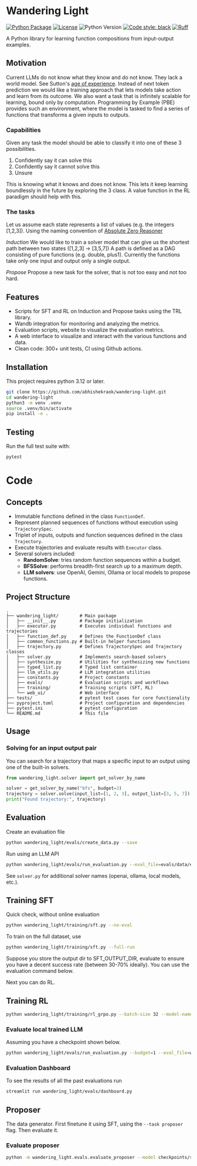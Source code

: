# Wandering Light

[![Python Package](https://github.com/abhishekraok/wandering-light/actions/workflows/python-package.yml/badge.svg)](https://github.com/abhishekraok/wandering-light/actions/workflows/python-package.yml)
[![License](https://img.shields.io/badge/License-Apache_2.0-blue.svg)](https://opensource.org/licenses/Apache-2.0)
![Python Version](https://img.shields.io/badge/python-3.12+-blue.svg)
[![Code style: black](https://img.shields.io/badge/code%20style-black-000000.svg)](https://github.com/psf/black)
[![Ruff](https://img.shields.io/endpoint?url=https://raw.githubusercontent.com/astral-sh/ruff/main/assets/badge/v2.json)](https://github.com/astral-sh/ruff)

A Python library for learning function compositions from input-output examples.

## Motivation
Current LLMs do not know what they know and do not know. They lack a world model. See Sutton's [age of experience](https://storage.googleapis.com/deepmind-media/Era-of-Experience%20/The%20Era%20of%20Experience%20Paper.pdf). 
Instead of next token prediction we would like a training approach that lets models take action and learn from its outcome. 
We also want a task that is infinitely scalable for learning, bound only by computation.
Programming by Example (PBE) provides such an environment, where the model is tasked to find a series of functions that transforms a given inputs to outputs. 

### Capabilities 
Given any task the model should be able to classify it into one of these 3 possibilities. 

  1. Confidently say it can solve this
  2. Confidently say it cannot solve this
  3. Unsure

This is knowing what it knows and does not know. 
This lets it keep learning boundlessly in the future by exploring the 3 class. 
A value function in the RL paradigm should help with this.

### The tasks 
Let us assume each state represents a list of values (e.g. the integers [1,2,3]).
Using the naming convention of [Absolute Zero Reasoner](https://github.com/LeapLabTHU/Absolute-Zero-Reasoner)

*Induction*
We would like to train a solver model that can give us the shortest path between two states ([1,2,3] -> [3,5,7]) 
A path is defined as a DAG consisting of pure functions (e.g. double, plus1). 
Currently the functions take only one input and output only a single output.

*Propose*
Propose a new task for the solver, that is not too easy and not too hard. 


## Features

 - Scripts for SFT and RL on Induction and Propose tasks using the TRL library.
 - Wandb integration for monitoring and analyzing the metrics.
 - Evaluation scripts, website to visualize the evaluation metrics.
 - A web interface to visualize and interact with the various functions and data.
 - Clean code: 300+ unit tests, CI using Github actions.


## Installation
This project requires python 3.12 or later.
```bash
git clone https://github.com/abhishekraok/wandering-light.git
cd wandering-light
python3 -m venv .venv
source .venv/bin/activate
pip install -e .
```

## Testing

Run the full test suite with:

```bash
pytest
```
# Code

## Concepts 

- Immutable functions defined in the class `FunctionDef`.
- Represent planned sequences of functions without execution using `TrajectorySpec`.
- Triplet of inputs, outputs and function sequences defined in the class `Trajectory`.
- Execute trajectories and evaluate results with `Executor` class.
- Several solvers included:
  - **RandomSolve**: tries random function sequences within a budget.
  - **BFSSolve**: performs breadth-first search up to a maximum depth.
  - **LLM solvers**: use OpenAI, Gemini, Ollama or local models to propose functions.

## Project Structure

```
.
├── wandering_light/        # Main package
│   ├── __init__.py         # Package initialization
│   ├── executor.py         # Executes individual functions and trajectories
│   ├── function_def.py     # Defines the FunctionDef class
│   ├── common_functions.py # Built-in helper functions
│   ├── trajectory.py       # Defines TrajectorySpec and Trajectory classes
│   ├── solver.py           # Implements search-based solvers
│   ├── synthesize.py       # Utilities for synthesizing new functions
│   ├── typed_list.py       # Typed list container
│   ├── llm_utils.py        # LLM integration utilities
│   ├── constants.py        # Project constants
│   ├── evals/              # Evaluation scripts and workflows
│   ├── training/           # Training scripts (SFT, RL)
│   └── web_ui/             # Web interface
├── tests/                  # pytest test cases for core functionality
├── pyproject.toml          # Project configuration and dependencies
├── pytest.ini              # pytest configuration
└── README.md               # This file
```

## Usage

### Solving for an input output pair
You can search for a trajectory that maps a specific input to an output using one of the built-in solvers.
```python
from wandering_light.solver import get_solver_by_name

solver = get_solver_by_name("bfs", budget=3)
trajectory = solver.solve(input_list=[1, 2, 3], output_list=[3, 5, 7])
print("Found trajectory:", trajectory)
```

## Evaluation
Create an evaluation file 
```bash
python wandering_light/evals/create_data.py --save
```

Run using an LLM API
```bash
python wandering_light/evals/run_evaluation.py --eval_file=evals/data/eval_data_v20250831_160239.py --solver_names=["gemini"] --num_samples 100 --budget 1
```
See `solver.py` for additional solver names (openai, ollama, local models, etc.).


## Training SFT
Quick check, without online evaluation
```bash
python wandering_light/training/sft.py --no-eval
```

To train on the full dataset, use
```bash
python wandering_light/training/sft.py --full-run 
```
Suppose you store the output dir to SFT_OUTPUT_DIR, evaluate to ensure you have a decent success rate (between 30-70% ideally).
You can use the evaluation command below.

Next you can do RL.

## Training RL
```bash
python wandering_light/training/rl_grpo.py --batch-size 32 --model-name $SFT_OUTPUT_DIR --full-run --wandb-run-name $NAME
```

### Evaluate local trained LLM 
Assuming you have a checkpoint shown below.
```bash
python wandering_light/evals/run_evaluation.py --budget=1 --eval_file=wandering_light/evals/data/random_inputs_500.py  --solver_names=[trained_local] --budget 1 --model-name checkpoints/saved/rl/long_sft_opt_125m_s35k_no_len/
```

### Evaluation Dashboard
To see the results of all the past evaluations run
```bash
streamlit run wandering_light/evals/dashboard.py
```

## Proposer
The data generator.
First finetune it using SFT, using the `--task proposer` flag. Then evaluate it.

### Evaluate proposer
```bash
python -m wandering_light.evals.evaluate_proposer --model checkpoints/saved/sft/proposer_opt_125m_2k --solver-model checkpoints/saved/rl/long_sft_opt_125m_s35k_no_len/ 
```
